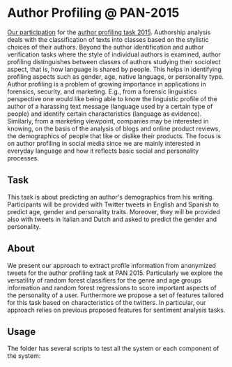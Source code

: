 # Author Profiling @ PAN-2015

[Our participation](http://ceur-ws.org/Vol-1391/72-CR.pdf) for the [author profiling task 2015](http://www.uni-weimar.de/medien/webis/events/pan-15/pan15-web/author-profiling.html). Authorship analysis deals with the classification of texts into classes based on the stylistic choices of their authors. Beyond the author identification and author verification tasks where the style of individual authors is examined, author profiling distinguishes between classes of authors studying their sociolect aspect, that is, how language is shared by people. This helps in identifying profiling aspects such as gender, age, native language, or personality type. Author profiling is a problem of growing importance in applications in forensics, security, and marketing. E.g., from a forensic linguistics perspective one would like being able to know the linguistic profile of the author of a harassing text message (language used by a certain type of people) and identify certain characteristics (language as evidence). Similarly, from a marketing viewpoint, companies may be interested in knowing, on the basis of the analysis of blogs and online product reviews, the demographics of people that like or dislike their products. The focus is on author profiling in social media since we are mainly interested in everyday language and how it reflects basic social and personality processes.

## Task

This task is about predicting an author's demographics from his writing. Participants will be provided with Twitter tweets in English and Spanish to predict age, gender and personality traits. Moreover, they will be provided also with tweets in Italian and Dutch and asked to predict the gender and personality. 

## About

We present our approach to extract profile information from anonymized tweets for the author profiling task at PAN 2015. Particularly we explore the versatility of random forest classifiers for the genre and age groups information and random forest regressions to  score important aspects of the personality of a user. Furthermore we propose a set of features tailored for this task based on characteristics of the twitters. In particular, our approach relies on previous proposed features for sentiment analysis tasks.

## Usage

The folder has several scripts to test all the system or each component of the system:


